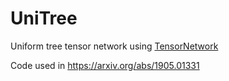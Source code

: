 # UniTree
Uniform tree tensor network using [TensorNetwork](https://github.com/google/TensorNetwork)

Code used in https://arxiv.org/abs/1905.01331
